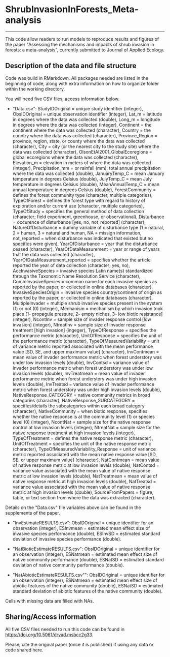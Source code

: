 # ShrubInvasionInForests_Meta-analysis
---

This code allow readers to run models to reproduce results and figures of the paper "Assessing the mechanisms and impacts of shrub invasion in forests: a meta-analysis", currently submitted to Journal of Applied Ecology.


## Description of the data and file structure

Code was build in RMarkdown. All packages needed are listed in the beginning of code, along with extra information on how to organize folder within the working directory. 

You will need five CSV files, access information below.

- "Data.csv": StudyIDOriginal = unique study identifier (integer), ObsIDOriginal = unique observation identifier (integer), Lat_m = latitude in degrees where the data was collected (double), Long_m = longitude in degrees where the data was collected (integer), Continent = the continent where the data was collected (character), Country = the country where the data was collected (character), Province_Region = province, region, state, or county where the data was collected (character), City = city (or the nearest city to the study site) where the data was collected (character), OlsonEtAl2001_GlobalEcoregions = global ecoregions where the data was collected (character), Elevation_m = elevation in meters of where the data was collected (integer), Precipitation_mm = or rainfall (mm), total annual precipitation where the data was collected (double), JanuaryTemp_C = mean January temperature in degrees Celsius (double), JulyTemp_C = mean July temperature in degrees Celsius (double), MeanAnnualTemp_C = mean annual temperature in degrees Celsius (double), ForestCommunity = defines the forest community type (character, multiple categories), TypeOfForest = defines the forest type with regard to history of exploration and/or current use (character, multiple categories), TypeOfStudy = specifies the general method of data collection (character; field experiment, greenhouse, or observational), Disturbance = occurence of disturbance [yes, no, not_reported] (character), NatureOfDisturbance = dummy variable of disturbance type (1 = natural, 2 = human, 3 = natural and human, NA = missign information, not_reported = when disturbance was indicated that existed but no specifics were given), YearOfDisturbance = year that the disturbance ceased (character), YearOfDataMeasurement = year or range of years that the data was collected (character), YearOfDataMeasurement_reported = specifies whether the article reported the year of data collection (character; yes, no), AccInvasiveSpecies = invasive species Latin name(s) standardized through the Taxonomic Name Resolution Service (character), CommInvasiveSpecies = common name for each invasive species as reported by the paper, or collected in online databases (character), InvasiveSpeciesOrigin = invasive species country/continent of origin as reported by the paper, or collected in online databases (character), MultipleInvader = multiple shrub invasive species present in the system (1) or not (0) (integer), Mechanism = mechanism by which invasion took place [1- propagule pressure, 2- empty niches, 3- low biotic resistance] (integer), NcontInv = sample size of invader response control [low invasion] (integer), NtreatInv = sample size of invader response treatment [high invasion] (ingeger), TypeOfResponse = specifies the performance metric (character), UnitOfResponse = specifies the unit of the performance metric (character), TypeOfMeasuredVariability = unit of variance metric reported associated with the mean performance value [SD, SE, and upper maximum value] (character), InvContmean = mean value of invader performance metric when forest understory was under low invasion levels (double), InvContsd = variance value of invader performance metric when forest understory was under low invasion levels (double), InvTreatmean = mean value of invader performance metric when forest understory was under high invasion levels (double), InvTreatsd = variance value of invader performance metric when forest understory was under high invasion levels (double), NativeResponse_CATEGORY = native community metrics in broad categories (character), NativeResponse_SUBCATEGORY = specifies/details the subcategories within each broad category (character), NativeCommunity = when biotic response, specifies whether the native response is at the community level (1) or species level (0) (integer), NcontNat = sample size for the native response control at low invasion levels (integer), NtreatNat = sample size for the native response treatment at high invasion levels (integer), TypeOfTreatment = defines the native response metric (character), UnitOfTreatment = specifies the unit of the native response metric (character), TypeOfMeasuredVariability_Response = unit of variance metric reported associated with the mean native response value [SD, SE, or upper maximum value] (character), NatContmean = mean value of native response metric at low invasion levels (double), NatContsd = variance value associated with the mean value of native response metric at low invasion levels (double), NatTreatmean = mean value of native response metric at high invasion levels (double), NatTreatsd = variance value associated with the mean value of native response metric at high invasion levels (double), SourceFromPapers = figure, table, or text section from where the data was extracted (character).

Details on the "Data.csv" file variables above can be found in the supplements of the paper.

- "InvEstimateRESULTS.csv": ObsIDOriginal = unique identifier for an observation (integer), ESInvmean = estimated mean effect size of invasive species performance (double), ESInvSD = estimated standard deviation of invasive species performance (double).

- "NatBioticEstimateRESULTS.csv": ObsIDOriginal = unique identifier for an observation (integer), ESNatmean = estimated mean effect size of native community performance (double), ESNatSD = estimated standard deviation of native community performance (double).

- "NatAbioticEstimateRESULTS.csv"": ObsIDOriginal = unique identifier for an observation (integer), ESNatmean = estimated mean effect size of abiotic features of the native community (double), ESNatSD = estimated standard deviation of abiotic features of the native community (double).

Cells with missing data are filled with NAs.

## Sharing/Access information

All five CSV files needed to run this code can be found in https://doi.org/10.5061/dryad.msbcc2g33.

Please, cite the original paper (once it is published) if using any data or code shared here.
